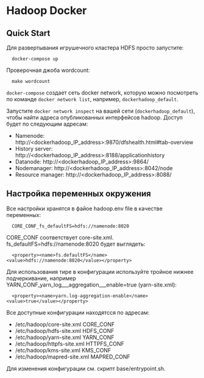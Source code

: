 # Hadoop Docker

## Quick Start

Для развертывания игрушечного кластера HDFS просто запустите:
```
  docker-compose up
```

Проверочная джоба wordcount:
```
  make wordcount
```

`docker-compose` создает сеть docker network, которую можно посмотреть по команде `docker network list`, например, `dockerhadoop_default`.

Запустите `docker network inspect` на вашей сети (`dockerhadoop_default`), чтобы найти адреса опубликованных интерфейсов hadoop. Доступ будет по следующим адресам:

* Namenode: http://<dockerhadoop_IP_address>:9870/dfshealth.html#tab-overview
* History server: http://<dockerhadoop_IP_address>:8188/applicationhistory
* Datanode: http://<dockerhadoop_IP_address>:9864/
* Nodemanager: http://<dockerhadoop_IP_address>:8042/node
* Resource manager: http://<dockerhadoop_IP_address>:8088/

## Настройка переменных окружения

Все настройки хранятся в файое hadoop.env file в качестве переменных:
```
  CORE_CONF_fs_defaultFS=hdfs://namenode:8020
```

CORE_CONF соответствует core-site.xml. fs_defaultFS=hdfs://namenode:8020 будет выглядеть:
```
  <property><name>fs.defaultFS</name><value>hdfs://namenode:8020</value></property>
```
Для использования тире в конфигурации используйте тройное нижнее подчеркивание, например YARN_CONF_yarn_log___aggregation___enable=true (yarn-site.xml):
```
  <property><name>yarn.log-aggregation-enable</name><value>true</value></property>
```

Все доступные конфигурации находятсся по адресам:
* /etc/hadoop/core-site.xml CORE_CONF
* /etc/hadoop/hdfs-site.xml HDFS_CONF
* /etc/hadoop/yarn-site.xml YARN_CONF
* /etc/hadoop/httpfs-site.xml HTTPFS_CONF
* /etc/hadoop/kms-site.xml KMS_CONF
* /etc/hadoop/mapred-site.xml  MAPRED_CONF

Для изменения конфигурации см. скрипт base/entrypoint.sh.
